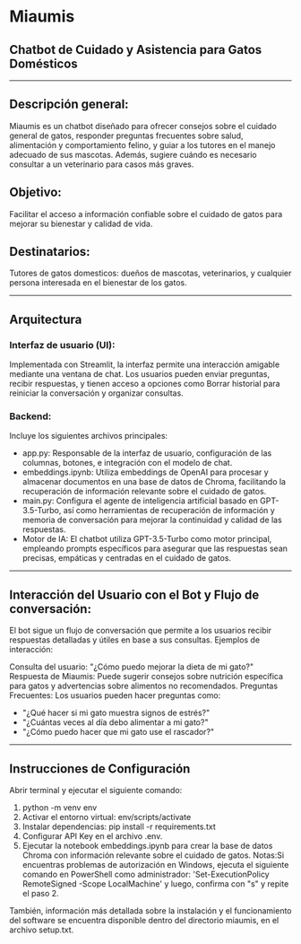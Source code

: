 # Miaumis
## Chatbot de Cuidado y Asistencia para Gatos Domésticos

---

## Descripción general:
Miaumis es un chatbot diseñado para ofrecer consejos sobre el cuidado general de gatos, responder preguntas frecuentes sobre salud, alimentación y comportamiento felino, y guiar a los tutores en el manejo adecuado de sus mascotas. Además, sugiere cuándo es necesario consultar a un veterinario para casos más graves.

## Objetivo:
Facilitar el acceso a información confiable sobre el cuidado de gatos para mejorar su bienestar y calidad de vida.

## Destinatarios:
Tutores de gatos domesticos: dueños de mascotas, veterinarios, y cualquier persona interesada en el bienestar de los gatos.

---

## Arquitectura

### Interfaz de usuario (UI):
Implementada con Streamlit, la interfaz permite una interacción amigable mediante una ventana de chat. Los usuarios pueden enviar preguntas, recibir respuestas, y tienen acceso a opciones como Borrar historial para reiniciar la conversación y organizar consultas.

### Backend:
Incluye los siguientes archivos principales:

- app.py: Responsable de la interfaz de usuario, configuración de las columnas, botones, e integración con el modelo de chat.
- embeddings.ipynb: Utiliza embeddings de OpenAI para procesar y almacenar documentos en una base de datos de Chroma, facilitando la recuperación de información relevante sobre el cuidado de gatos.
- main.py: Configura el agente de inteligencia artificial basado en GPT-3.5-Turbo, así como herramientas de recuperación de información y memoria de conversación para mejorar la continuidad y calidad de las respuestas.
- Motor de IA: El chatbot utiliza GPT-3.5-Turbo como motor principal, empleando prompts específicos para asegurar que las respuestas sean precisas, empáticas y centradas en el cuidado de gatos.

---

## Interacción del Usuario con el Bot y Flujo de conversación:

El bot sigue un flujo de conversación que permite a los usuarios recibir respuestas detalladas y útiles en base a sus consultas. Ejemplos de interacción:

Consulta del usuario: "¿Cómo puedo mejorar la dieta de mi gato?"
Respuesta de Miaumis: Puede sugerir consejos sobre nutrición específica para gatos y advertencias sobre alimentos no recomendados.
Preguntas Frecuentes:
Los usuarios pueden hacer preguntas como:

- "¿Qué hacer si mi gato muestra signos de estrés?"
- "¿Cuántas veces al día debo alimentar a mi gato?"
- "¿Cómo puedo hacer que mi gato use el rascador?"

---

## Instrucciones de Configuración
Abrir terminal y ejecutar el siguiente comando:
1) python -m venv env
2) Activar el entorno virtual: env/scripts/activate
3) Instalar dependencias: pip install -r requirements.txt
4) Configurar API Key en el archivo .env.
5) Ejecutar la notebook embeddings.ipynb para crear la base de datos Chroma con información relevante sobre el cuidado de gatos.
Notas:Si encuentras problemas de autorización en Windows, ejecuta el siguiente comando en PowerShell como administrador: 'Set-ExecutionPolicy RemoteSigned -Scope LocalMachine' y luego, confirma con "s" y repite el paso 2.

También, información más detallada sobre la instalación y el funcionamiento del software se encuentra disponible dentro del directorio miaumis, en el archivo setup.txt.
